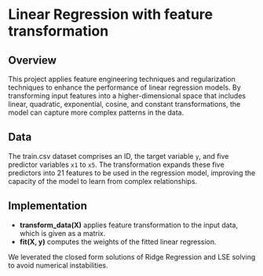 # Linear Regression with feature transformation
## Overview
This project applies feature engineering techniques and regularization techniques to enhance the performance of linear regression models. By transforming input features into a higher-dimensional space that includes linear, quadratic, exponential, cosine, and constant transformations, the model can capture more complex patterns in the data.

## Data
The train.csv dataset comprises an ID, the target variable `y`, and five predictor variables `x1` to `x5`. The transformation expands these five predictors into 21 features to be used in the regression model, improving the capacity of the model to learn from complex relationships.

## Implementation
- **transform_data(X)** applies feature transformation to the input data, which is given as a matrix.
- **fit(X, y)** computes the weights of the fitted linear regression.

We leverated the closed form solutions of Ridge Regression and LSE solving to avoid numerical instabilities.
